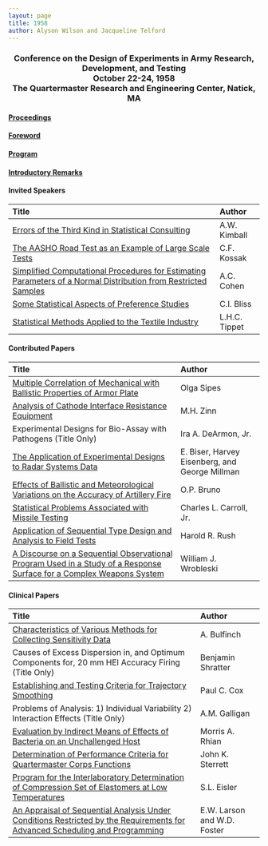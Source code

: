 ```yaml
---
layout: page
title: 1958
author: Alyson Wilson and Jacqueline Telford
---
```

<div align="center"><h3>Conference on the Design of Experiments in Army Research, Development, and Testing<br>
October 22-24, 1958<br>
The Quartermaster Research and Engineering Center, Natick, MA</h3></div>


#### [Proceedings](https://alysongwilson.github.io/ACAS/DOE1/DOE04.pdf#page=1)

#### [Foreword](https://alysongwilson.github.io/ACAS/DOE1/DOE04.pdf#page=5)

#### [Program](https://alysongwilson.github.io/ACAS/DOE1/DOE04.pdf#page=7)

#### [Introductory Remarks](https://alysongwilson.github.io/ACAS/DOE1/DOE04.pdf#page=11)


#### Invited Speakers

| Title | Author |
| :--- | :--- |
| [Errors of the Third Kind in Statistical Consulting](https://alysongwilson.github.io/ACAS/DOE1/DOE04.pdf#page=12) | A.W. Kimball |
| [The AASHO Road Test as an Example of Large Scale Tests](https://alysongwilson.github.io/ACAS/DOE1/DOE04.pdf#page=22) | C.F. Kossak |
| [Simplified Computational Procedures for Estimating Parameters of a Normal Distribution from Restricted Samples](https://alysongwilson.github.io/ACAS/DOE1/DOE04.pdf#page=161) | A.C. Cohen |
| [Some Statistical Aspects of Preference Studies](https://alysongwilson.github.io/ACAS/DOE1/DOE04.pdf#page=211) | C.I. Bliss |
| [Statistical Methods Applied to the Textile Industry](https://alysongwilson.github.io/ACAS/DOE1/DOE04.pdf#page=228) | L.H.C. Tippet |


#### Contributed Papers

| Title | Author |
| :--- | :--- |
| [Multiple Correlation of Mechanical with Ballistic Properties of Armor Plate](https://alysongwilson.github.io/ACAS/DOE1/DOE04.pdf#page=35) | Olga Sipes |
| [Analysis of Cathode Interface Resistance Equipment](https://alysongwilson.github.io/ACAS/DOE1/DOE04.pdf#page=52) | M.H. Zinn |
| Experimental Designs for Bio-Assay with Pathogens (Title Only) | Ira A. DeArmon, Jr. |
| [The Application of Experimental Designs to Radar Systems Data](https://alysongwilson.github.io/ACAS/DOE1/DOE04.pdf#page=75) | E. Biser, Harvey Eisenberg, and George Millman |
| [Effects of Ballistic and Meteorological Variations on the Accuracy of Artillery Fire](https://alysongwilson.github.io/ACAS/DOE1/DOE04.pdf#page=118) | O.P. Bruno |
| [Statistical Problems Associated with Missile Testing](https://alysongwilson.github.io/ACAS/DOE1/DOE04.pdf#page=186) | Charles L. Carroll, Jr. |
| [Application of Sequential Type Design and Analysis to Field Tests](https://alysongwilson.github.io/ACAS/DOE1/DOE04.pdf#page=193) | Harold R. Rush |
| [A Discourse on a Sequential Observational Program Used in a Study of a Response Surface for a Complex Weapons System](https://alysongwilson.github.io/ACAS/DOE1/DOE04.pdf#page=204) | William J. Wrobleski |


#### Clinical Papers

| Title | Author |
| :--- | :--- |
| [Characteristics of Various Methods for Collecting Sensitivity Data](https://alysongwilson.github.io/ACAS/DOE1/DOE04.pdf#page=125) | A. Bulfinch |
| Causes of Excess Dispersion in, and Optimum Components for, 20 mm HEI Accuracy Firing (Title Only) | Benjamin Shratter |
| [Establishing and Testing Criteria for Trajectory Smoothing](https://alysongwilson.github.io/ACAS/DOE1/DOE04.pdf#page=145) | Paul C. Cox |
| Problems of Analysis: 1) Individual Variability 2) Interaction Effects (Title Only) | A.M. Galligan |
| [Evaluation by Indirect Means of Effects of Bacteria on an Unchallenged Host](https://alysongwilson.github.io/ACAS/DOE1/DOE04.pdf#page=148) | Morris A. Rhian |
| [Determination of Performance Criteria for Quartermaster Corps Functions](https://alysongwilson.github.io/ACAS/DOE1/DOE04.pdf#page=152) | John K. Sterrett |
| [Program for the Interlaboratory Determination of Compression Set of Elastomers at Low Temperatures](https://alysongwilson.github.io/ACAS/DOE1/DOE04.pdf#page=155) | S.L. Eisler |
| [An Appraisal of Sequential Analysis Under Conditions Restricted by the Requirements for Advanced Scheduling and Programming](https://alysongwilson.github.io/ACAS/DOE1/DOE04.pdf#page=157) | E.W. Larson and W.D. Foster |
